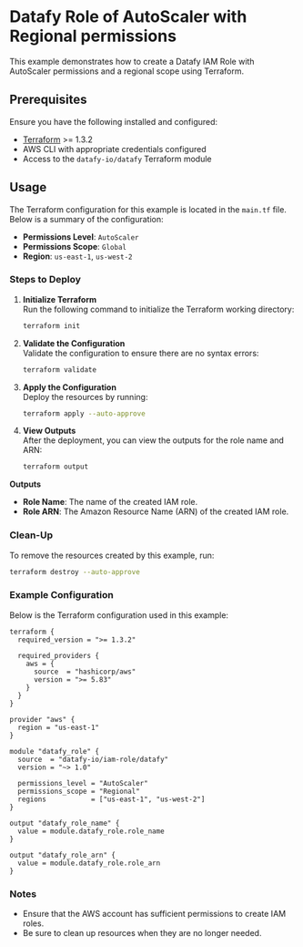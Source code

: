 # Datafy Role of AutoScaler with Regional permissions

This example demonstrates how to create a Datafy IAM Role with AutoScaler permissions and a regional scope using Terraform.

## Prerequisites

Ensure you have the following installed and configured:

- [Terraform](https://www.terraform.io/downloads.html) >= 1.3.2
- AWS CLI with appropriate credentials configured
- Access to the `datafy-io/datafy` Terraform module

## Usage

The Terraform configuration for this example is located in the `main.tf` file. Below is a summary of the configuration:

- **Permissions Level**: `AutoScaler`
- **Permissions Scope**: `Global`
- **Region**: `us-east-1`, `us-west-2`

### Steps to Deploy

1. **Initialize Terraform**  
   Run the following command to initialize the Terraform working directory:
    ```bash
    terraform init
    ```

2. **Validate the Configuration**  
   Validate the configuration to ensure there are no syntax errors:
    ```bash
    terraform validate
    ```

3. **Apply the Configuration**  
   Deploy the resources by running:
    ```bash
    terraform apply --auto-approve
    ```

4. **View Outputs**  
   After the deployment, you can view the outputs for the role name and ARN:
    ```bash
    terraform output
    ```

**Outputs**

* **Role Name**: The name of the created IAM role.
* **Role ARN**: The Amazon Resource Name (ARN) of the created IAM role.

### Clean-Up
To remove the resources created by this example, run:
```bash
terraform destroy --auto-approve
```

### Example Configuration
Below is the Terraform configuration used in this example:

```hcl
terraform {
  required_version = ">= 1.3.2"

  required_providers {
    aws = {
      source  = "hashicorp/aws"
      version = ">= 5.83"
    }
  }
}

provider "aws" {
  region = "us-east-1"
}

module "datafy_role" {
  source  = "datafy-io/iam-role/datafy"
  version = "~> 1.0"

  permissions_level = "AutoScaler"
  permissions_scope = "Regional"
  regions           = ["us-east-1", "us-west-2"]
}

output "datafy_role_name" {
  value = module.datafy_role.role_name
}

output "datafy_role_arn" {
  value = module.datafy_role.role_arn
}
```

### Notes
* Ensure that the AWS account has sufficient permissions to create IAM roles.
* Be sure to clean up resources when they are no longer needed.
